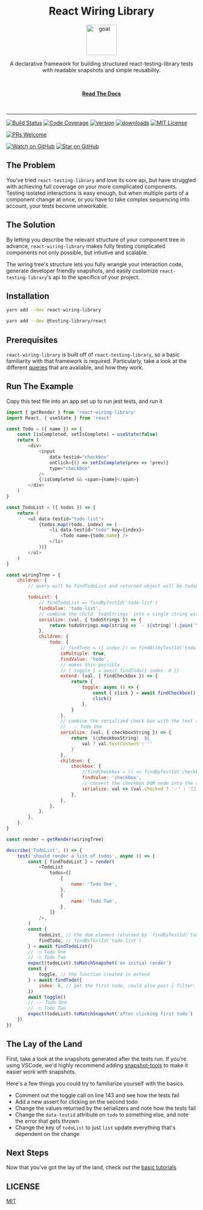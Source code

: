 <div align="center">
<h1>React Wiring Library</h1>

<a href="https://i.imgur.com/AFuVnpE.png">
  <img
    height="80"
    width="80"
    alt="goat"
    src="https://i.imgur.com/AFuVnpE.png"
  />
</a>

<p>A declarative framework for building structured react-testing-library tests with readable snapshots and simple reusability.</p>

<br />

[**Read The Docs**](https://react-wiring-library.now.sh)

<br />
</div>

<hr />

[![Build Status][build-badge]][build]
[![Code Coverage][coverage-badge]][coverage]
[![version][version-badge]][package] 
[![downloads][downloads-badge]][npmtrends]
[![MIT License][license-badge]][license]

[![PRs Welcome][prs-badge]][prs]

[![Watch on GitHub][github-watch-badge]][github-watch]
[![Star on GitHub][github-star-badge]][github-star]


## The Problem

You've tried `react-testing-library` and love its core api, but have struggled with achieving full coverage on your more complicated components.  Testing isolated interactions is easy enough, but when multiple parts of a component change at once, or you have to take complex sequencing into account, your tests become unworkable. 

## The Solution

By letting you describe the relevant structure of your component tree in advance, `react-wiring-library` makes fully testing complicated components not only possible, but intiutive and scalable. 

The wiring tree's structure lets you fully wrangle your interaction code, generate developer friendly snapshots, and easily customize `react-testing-library`'s api to the specifics of your project.

## Installation
```bash
yarn add --dev react-wiring-library 
```

```bash
yarn add --dev @testing-library/react 
```

## Prerequisites

`react-wiring-library` is built off of `react-testing-library`, so a basic familiarity with that framework is required.  Particularly, take a look at the different [queries](https://testing-library.com/docs/dom-testing-library/api-queries) that are available, and how they work.  


## Run The Example

Copy this test file into an app set up to run jest tests, and run it

```javascript
import { getRender } from 'react-wiring-library'
import React, { useState } from 'react'

const Todo = ({ name }) => {
    const [isCompleted, setIsComplete] = useState(false)
    return (
        <div>
            <input
                data-testid="checkbox"
                onClick={() => setIsComplete(prev => !prev)}
                type="checkbox"
            />
            {!isCompleted && <span>{name}</span>}
        </div>
    )
}

const TodoList = ({ todos }) => {
    return (
        <ul data-testid="todo-list">
            {todos.map((todo, index) => (
                <li data-testid="todo" key={index}>
                    <Todo name={todo.name} />
                </li>
            ))}
        </ul>
    )
}

const wiringTree = {
    children: {
        // query will be findTodoList and returned object will be todoList

        todoList: {
            // findTodoList => findByTestId('todo-list')
            findValue: 'todo-list',
            // combine the child `todoStrings` into a single string with each todo on a new line
            serialize: (val, { todoStrings }) => {
                return todoStrings.map(string => `- ${string}`).join('\n')
            },
            children: {
                todo: {
                    // findTodo = ({ index }) => findAllbyTestId('todo')[index]
                    isMultiple: true,
                    findValue: 'todo',
                    // makes this possible
                    // { toggle } = await findTodo({ index: 0 }}
                    extend: (val, { findCheckbox }) => {
                        return {
                            toggle: async () => {
                                const { click } = await findCheckbox()
                                click()
                            },
                        }
                    },
                    // combine the serialized check box with the text content of the 'todo' DOM node
                    // - ✅ Todo One
                    serialize: (val, { checkboxString }) => {
                        return `${checkboxString}  ${
                            val ? val.textContent : ''
                        }`
                    },
                    children: {
                        checkbox: {
                            //findCheckbox = () => findByTestId('checkbox')
                            findValue: 'checkbox',
                            // convert the checkbox DOM node into the appropriate emoji
                            serialize: val => (val.checked ? '✅' : '⬜️'),
                        },
                    },
                },
            },
        },
    },
}

const render = getRender(wiringTree)

describe('TodoList', () => {
    test('should render a list of todos', async () => {
        const { findTodoList } = render(
            <TodoList
                todos={[
                    {
                        name: 'Todo One',
                    },
                    {
                        name: 'Todo Two',
                    },
                ]}
            />,
        )
        const {
            todoList, // the dom element returned by `findByTestId('todo-list')
            findTodo, // findByTestId('todo-list')
        } = await findTodoList()
        // -◻️ Todo One
        // -◻️ Todo Two
        expect(todoList).toMatchSnapshot('on initial render')
        const {
            toggle, // the function created in extend
        } = await findTodo({
            index: 0, // get the first todo, could also pass { filter: (todo) => // filter todos to one }
        })
        await toggle()
        // -✅ Todo One
        // -◻️ Todo Two
        expect(todoList).toMatchSnapshot('after clicking first todo')
    })
})
```

## The Lay of the Land

First, take a look at the snapshots generated after the tests run.  If you're using VSCode, we'd highly recommend adding [snapshot-tools](https://marketplace.visualstudio.com/items?itemName=asvetliakov.snapshot-tools) to make it easier work with snapshots. 

Here's a few things you could try to familiarize yourself with the basics. 

- Comment out the toggle call on line 143 and see how the tests fail
- Add a new assert for clicking on the second todo
- Change the values returned by the serializers and note how the tests fail
- Change the `data-testid` attribute on `todo` to something else, and note the error that gets thrown
- Change the key of `todoList` to just `list` update everything that's dependent on the change

## Next Steps

Now that you've got the lay of the land, check out the [basic tutorials]([basics/prepping.md](http://localhost:3000/docs/basics/prepping))

## LICENSE

[MIT](LICENSE)

<!-- prettier-ignore-start -->

[build-badge]: https://img.shields.io/travis/cbranch101/react-wiring-library.svg?style=flat-square
[build]: https://travis-ci.org/cbranch101/react-wiring-library
[coverage-badge]: https://img.shields.io/codecov/c/github/cbranch101/react-wiring-library.svg?style=flat-square
[coverage]: https://codecov.io/github/cbranch101/react-wiring-library
[version-badge]: https://img.shields.io/npm/v/react-wiring-library.svg?style=flat-square
[package]: https://www.npmjs.com/package/react-wiring-library
[downloads-badge]: https://img.shields.io/npm/dm/react-wiring-library.svg?style=flat-square
[npmtrends]: https://www.npmtrends.com/react-wiring-library/
[license-badge]: https://img.shields.io/npm/l/react-wiring-library.svg?style=flat-square
[license]: https://github.com/testing-library/react-wiring-library/blob/master/LICENSE
[github-watch-badge]: https://img.shields.io/github/watchers/cbranch101/react-wiring-library.svg?style=social
[github-watch]: https://github.com/cbranch101/react-wiring-library/watchers
[prs-badge]: https://img.shields.io/badge/PRs-welcome-brightgreen.svg?style=flat-square
[prs]: http://makeapullrequest.com
[github-star-badge]: https://img.shields.io/github/stars/cbranch101/react-wiring-library.svg?style=social
[github-star]: https://github.com/testing-library/react-wiring-library/stargazers
<!-- prettier-ignore-end -->